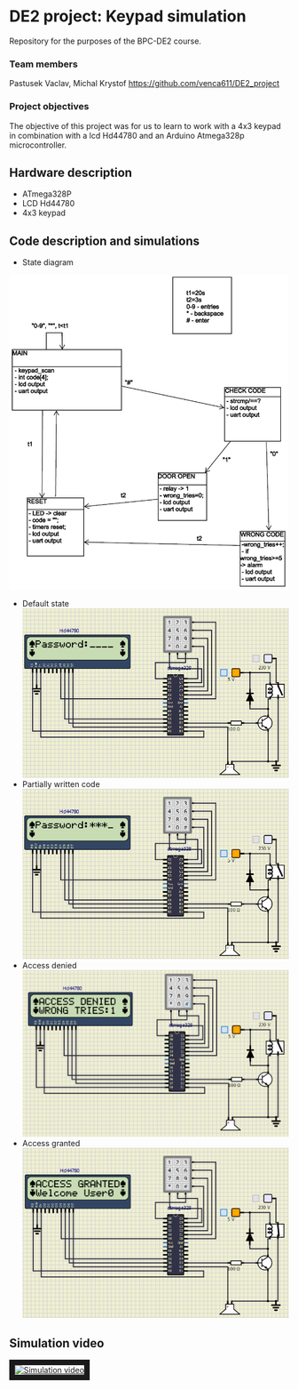 # DE2 project: Keypad simulation
Repository for the purposes of the BPC-DE2 course.

### Team members
Pastusek Vaclav, Michal Krystof
https://github.com/venca611/DE2_project

### Project objectives
The objective of this project was for us to learn to work with a 4x3 keypad in combination with a lcd Hd44780 and an Arduino Atmega328p microcontroller.

## Hardware description
- ATmega328P
- LCD Hd44780
- 4x3 keypad
## Code description and simulations
- State diagram

![State diagram](images/state_diagram.png "State diagram")
- Default state
![Default state](images/default_state.png "Default state")
- Partially written code
![Partially written code](images/partially_written_code.png "Partially written code")
- Access denied
![Access denied](images/access_denied.png "Access denied")
- Access granted
![Access granted](images/access_granted.png "Access granted")

## Simulation video
<a href="https://www.youtube.com/watch?v=dQw4w9WgXcQ" target="_blank"><img src="https://www.youtube.com/watch?v=dQw4w9WgXcQ/0.jpg" 
alt="Simulation video" width="240" height="180" border="10" /></a>

